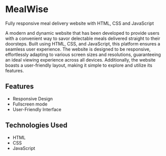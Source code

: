# MealWise
Fully responsive meal delivery website with HTML, CSS and JavaScript

A modern and dynamic website that has been developed to provide users with a convenient way to savor delectable meals delivered straight to their doorsteps. Built using HTML, CSS, and JavaScript, this platform ensures a seamless user experience. The website is designed to be responsive, effortlessly adapting to various screen sizes and resolutions, guaranteeing an ideal viewing experience across all devices. Additionally, the website boasts a user-friendly layout, making it simple to explore and utilize its features.


## Features

- Responsive Design
- Fullscreen mode
- User-Friendly Interface



## Technologies Used

- HTML
- CSS
- JavaScript
